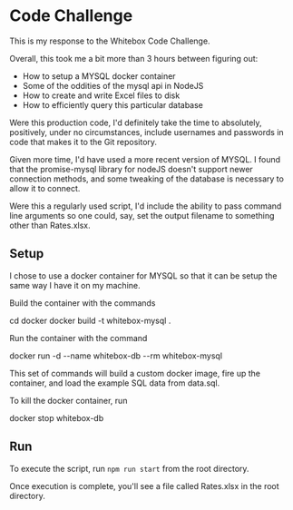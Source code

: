 # Code Challenge

This is my response to the Whitebox Code Challenge.

Overall, this took me a bit more than 3 hours between figuring out:

- How to setup a MYSQL docker container
- Some of the oddities of the mysql api in NodeJS
- How to create and write Excel files to disk
- How to efficiently query this particular database

Were this production code, I'd definitely take the time to
absolutely, positively, under no circumstances,
include usernames and passwords in code that makes it to the Git repository.

Given more time, I'd have used a more recent version of MYSQL.
I found that the promise-mysql library for nodeJS doesn't support newer connection
methods, and some tweaking of the database is necessary to allow it to connect.

Were this a regularly used script, I'd include the ability to pass
command line arguments so one could, say, set the output filename to
something other than Rates.xlsx.

## Setup

I chose to use a docker container for MYSQL so that it can be
setup the same way I have it on my machine.

Build the container with the commands

  cd docker
  docker build -t whitebox-mysql .

Run the container with the command

  docker run -d --name whitebox-db --rm whitebox-mysql

This set of commands will build a custom docker image, fire up the container,
and load the example SQL data from data.sql.

To kill the docker container, run

  docker stop whitebox-db

## Run 

To execute the script, run `npm run start` from the root directory.

Once execution is complete, you'll see a file called Rates.xlsx in the root directory.
